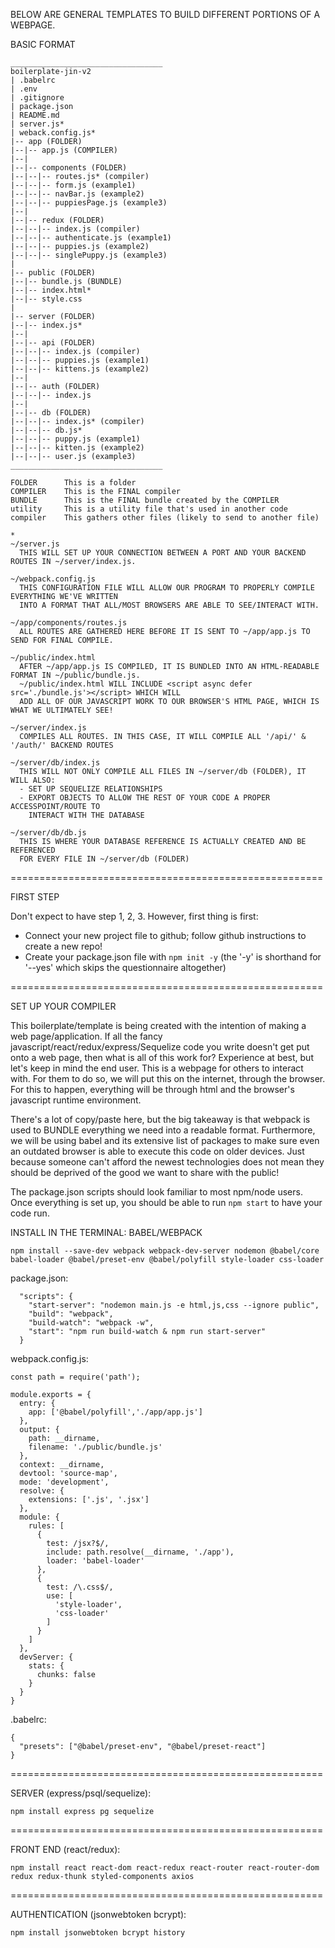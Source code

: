 BELOW ARE GENERAL TEMPLATES TO BUILD DIFFERENT PORTIONS OF A WEBPAGE.

BASIC FORMAT
```
__________________________________
boilerplate-jin-v2
| .babelrc
| .env
| .gitignore
| package.json
| README.md
| server.js*
| weback.config.js*
|-- app (FOLDER)
|--|-- app.js (COMPILER)
|--|
|--|-- components (FOLDER)
|--|--|-- routes.js* (compiler)
|--|--|-- form.js (example1)
|--|--|-- navBar.js (example2)
|--|--|-- puppiesPage.js (example3)
|--|
|--|-- redux (FOLDER)
|--|--|-- index.js (compiler)
|--|--|-- authenticate.js (example1)
|--|--|-- puppies.js (example2)
|--|--|-- singlePuppy.js (example3)
|
|-- public (FOLDER)
|--|-- bundle.js (BUNDLE)
|--|-- index.html*
|--|-- style.css
|
|-- server (FOLDER)
|--|-- index.js*
|--|
|--|-- api (FOLDER)
|--|--|-- index.js (compiler)
|--|--|-- puppies.js (example1)
|--|--|-- kittens.js (example2)
|--|
|--|-- auth (FOLDER)
|--|--|-- index.js
|--|
|--|-- db (FOLDER)
|--|--|-- index.js* (compiler)
|--|--|-- db.js*
|--|--|-- puppy.js (example1)
|--|--|-- kitten.js (example2)
|--|--|-- user.js (example3)
__________________________________

FOLDER      This is a folder
COMPILER    This is the FINAL compiler
BUNDLE      This is the FINAL bundle created by the COMPILER
utility     This is a utility file that's used in another code
compiler    This gathers other files (likely to send to another file)

*
~/server.js
  THIS WILL SET UP YOUR CONNECTION BETWEEN A PORT AND YOUR BACKEND ROUTES IN ~/server/index.js.

~/webpack.config.js
  THIS CONFIGURATION FILE WILL ALLOW OUR PROGRAM TO PROPERLY COMPILE EVERYTHING WE'VE WRITTEN
  INTO A FORMAT THAT ALL/MOST BROWSERS ARE ABLE TO SEE/INTERACT WITH.

~/app/components/routes.js
  ALL ROUTES ARE GATHERED HERE BEFORE IT IS SENT TO ~/app/app.js TO SEND FOR FINAL COMPILE.

~/public/index.html
  AFTER ~/app/app.js IS COMPILED, IT IS BUNDLED INTO AN HTML-READABLE FORMAT IN ~/public/bundle.js.
  ~/public/index.html WILL INCLUDE <script async defer src='./bundle.js'></script> WHICH WILL
  ADD ALL OF OUR JAVASCRIPT WORK TO OUR BROWSER'S HTML PAGE, WHICH IS WHAT WE ULTIMATELY SEE!

~/server/index.js
  COMPILES ALL ROUTES. IN THIS CASE, IT WILL COMPILE ALL '/api/' & '/auth/' BACKEND ROUTES

~/server/db/index.js
  THIS WILL NOT ONLY COMPILE ALL FILES IN ~/server/db (FOLDER), IT WILL ALSO:
  - SET UP SEQUELIZE RELATIONSHIPS
  - EXPORT OBJECTS TO ALLOW THE REST OF YOUR CODE A PROPER ACCESSPOINT/ROUTE TO
    INTERACT WITH THE DATABASE

~/server/db/db.js
  THIS IS WHERE YOUR DATABASE REFERENCE IS ACTUALLY CREATED AND BE REFERENCED
  FOR EVERY FILE IN ~/server/db (FOLDER)
```

======================================================

FIRST STEP

Don't expect to have step 1, 2, 3. However, first thing is first:
- Connect your new project file to github; follow github instructions to create a new repo!
- Create your package.json file with `npm init -y` (the '-y' is shorthand for
  '--yes' which skips the questionnaire altogether)

======================================================

SET UP YOUR COMPILER

This boilerplate/template is being created with the intention of making a web page/application.
If all the fancy javascript/react/redux/express/Sequelize code you write doesn't get put onto a
web page, then what is all of this work for? Experience at best, but let's keep in mind the end
user. This is a webpage for others to interact with. For them to do so, we will put this on the
internet, through the browser. For this to happen, everything will be through html and the
browser's javascript runtime environment.

There's a lot of copy/paste here, but the big takeaway is that webpack is used to BUNDLE
everything we need into a readable format. Furthermore, we will be using babel and its
extensive list of packages to make sure even an outdated browser is able to execute this
code on older devices. Just because someone can't afford the newest technologies does
not mean they should be deprived of the good we want to share with the public!

The package.json scripts should look familiar to most npm/node users. Once everything
is set up, you should be able to run `npm start` to have your code run.

INSTALL IN THE TERMINAL: BABEL/WEBPACK
```
npm install --save-dev webpack webpack-dev-server nodemon @babel/core babel-loader @babel/preset-env @babel/polyfill style-loader css-loader
```

package.json:
```
  "scripts": {
    "start-server": "nodemon main.js -e html,js,css --ignore public",
    "build": "webpack",
    "build-watch": "webpack -w",
    "start": "npm run build-watch & npm run start-server"
  }
```

webpack.config.js:
```
const path = require('path');

module.exports = {
  entry: {
    app: ['@babel/polyfill','./app/app.js']
  },
  output: {
    path: __dirname,
    filename: './public/bundle.js'
  },
  context: __dirname,
  devtool: 'source-map',
  mode: 'development',
  resolve: {
    extensions: ['.js', '.jsx']
  },
  module: {
    rules: [
      {
        test: /jsx?$/,
        include: path.resolve(__dirname, './app'),
        loader: 'babel-loader'
      },
      {
        test: /\.css$/,
        use: [
          'style-loader',
          'css-loader'
        ]
      }
    ]
  },
  devServer: {
    stats: {
      chunks: false
    }
  }
}
```

.babelrc:
```
{
  "presets": ["@babel/preset-env", "@babel/preset-react"]
}

```


======================================================

SERVER (express/psql/sequelize):

`npm install express pg sequelize`

======================================================

FRONT END (react/redux):

`npm install react react-dom react-redux react-router react-router-dom redux redux-thunk styled-components axios`

======================================================

AUTHENTICATION (jsonwebtoken bcrypt):

`npm install jsonwebtoken bcrypt history`
